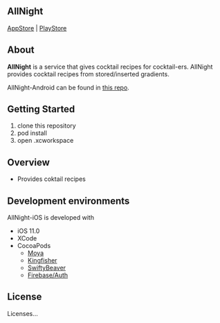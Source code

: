 ## AllNight
[AppStore]() | [PlayStore]()

## About
**AllNight** is a service that gives cocktail recipes for cocktail-ers. AllNight provides cocktail recipes from stored/inserted gradients.  
  
AllNight-Android can be found in [this repo]().

## Getting Started
1. clone this repository
2. pod install
3. open .xcworkspace

## Overview
* Provides coktail recipes

## Development environments
AllNight-iOS is developed with
* iOS 11.0
* XCode
* CocoaPods
  * [Moya]()
  * [Kingfisher]()
  * [SwiftyBeaver]()
  * [Firebase/Auth]()

## License
Licenses...